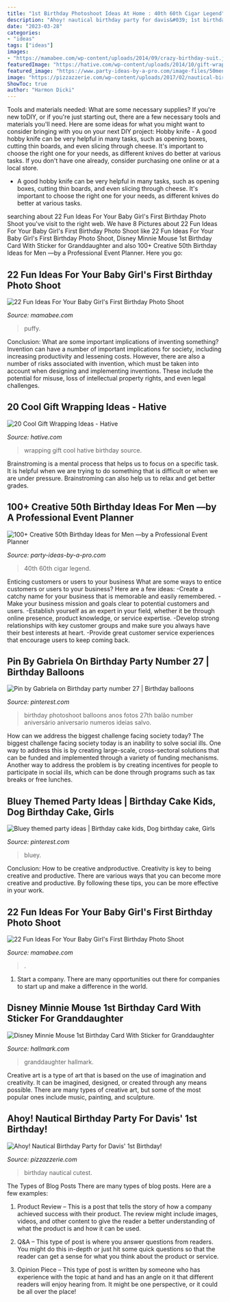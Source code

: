 ```yaml
---
title: "1st Birthday Photoshoot Ideas At Home : 40th 60th Cigar Legend"
description: "Ahoy! nautical birthday party for davis&#039; 1st birthday!"
date: "2023-03-28"
categories:
- "ideas"
tags: ["ideas"]
images:
- "https://mamabee.com/wp-content/uploads/2014/09/crazy-birthday-suit.jpg"
featuredImage: "https://hative.com/wp-content/uploads/2014/10/gift-wrapping-ideas/3-cool-gift-wrapping-ideas.jpg"
featured_image: "https://www.party-ideas-by-a-pro.com/image-files/50men10d2.jpg"
image: "https://pizzazzerie.com/wp-content/uploads/2017/02/nautical-birthday-party-details-2.png"
ShowToc: true
author: "Harmon Dicki"
---
```



Tools and materials needed: What are some necessary supplies?
If you're new toDIY, or if you're just starting out, there are a few necessary tools and materials you'll need. Here are some ideas for what you might want to consider bringing with you on your next DIY project:
Hobby knife - A good hobby knife can be very helpful in many tasks, such as opening boxes, cutting thin boards, and even slicing through cheese. It's important to choose the right one for your needs, as different knives do better at various tasks. If you don't have one already, consider purchasing one online or at a local store.

- A good hobby knife can be very helpful in many tasks, such as opening boxes, cutting thin boards, and even slicing through cheese. It's important to choose the right one for your needs, as different knives do better at various tasks.

	

		
searching about 22 Fun Ideas For Your Baby Girl&#039;s First Birthday Photo Shoot you've visit to the right web. We have 8 Pictures about 22 Fun Ideas For Your Baby Girl&#039;s First Birthday Photo Shoot like 22 Fun Ideas For Your Baby Girl&#039;s First Birthday Photo Shoot, Disney Minnie Mouse 1st Birthday Card With Sticker for Granddaughter and also 100+ Creative 50th Birthday Ideas for Men —by a Professional Event Planner. Here you go:
		
    
## 22 Fun Ideas For Your Baby Girl&#039;s First Birthday Photo Shoot

<img loading=lazy src="https://mamabee.com/wp-content/uploads/2014/09/big-number-for-a-big-girl.jpg" onerror="this.onerror=null;this.src='https://tse4.mm.bing.net/th?id=OIP.Oe6LhJlPcqSa2mMVG7NvVwHaLH&amp;pid=15.1';" alt="22 Fun Ideas For Your Baby Girl&#039;s First Birthday Photo Shoot">

_Source: mamabee.com_

>puffy. 

	

Conclusion: What are some important implications of inventing something?
Invention can have a number of important implications for society, including increasing productivity and lessening costs. However, there are also a number of risks associated with invention, which must be taken into account when designing and implementing inventions. These include the potential for misuse, loss of intellectual property rights, and even legal challenges.

    
## 20 Cool Gift Wrapping Ideas - Hative

<img loading=lazy src="https://hative.com/wp-content/uploads/2014/10/gift-wrapping-ideas/3-cool-gift-wrapping-ideas.jpg" onerror="this.onerror=null;this.src='https://tse2.mm.bing.net/th?id=OIP.IumchR58nq-vAcfGyDOSDAHaJ4&amp;pid=15.1';" alt="20 Cool Gift Wrapping Ideas - Hative">

_Source: hative.com_

>wrapping gift cool hative birthday source. 

	

Brainstroming is a mental process that helps us to focus on a specific task. It is helpful when we are trying to do something that is difficult or when we are under pressure. Brainstroming can also help us to relax and get better grades.

    
## 100+ Creative 50th Birthday Ideas For Men —by A Professional Event Planner

<img loading=lazy src="https://www.party-ideas-by-a-pro.com/image-files/50men10d2.jpg" onerror="this.onerror=null;this.src='https://tse3.mm.bing.net/th?id=OIP.PtaEJ5o1zpLHd-qwH8WNtQHaE7&amp;pid=15.1';" alt="100+ Creative 50th Birthday Ideas for Men —by a Professional Event Planner">

_Source: party-ideas-by-a-pro.com_

>40th 60th cigar legend. 

	

Enticing customers or users to your business
What are some ways to entice customers or users to your business? Here are a few ideas: 
-Create a catchy name for your business that is memorable and easily remembered.
-Make your business mission and goals clear to potential customers and users. 
-Establish yourself as an expert in your field, whether it be through online presence, product knowledge, or service expertise. 
-Develop strong relationships with key customer groups and make sure you always have their best interests at heart. 
-Provide great customer service experiences that encourage users to keep coming back.

    
## Pin By Gabriela On Birthday Party Number 27 | Birthday Balloons

<img loading=lazy src="https://i.pinimg.com/736x/76/93/44/7693441b891da028eb738e19c76a7fc2.jpg" onerror="this.onerror=null;this.src='https://tse1.mm.bing.net/th?id=OIP.Qcgm-1QK1WioMcXaqDuhiwHaLG&amp;pid=15.1';" alt="Pin by Gabriela on Birthday party number 27 | Birthday balloons">

_Source: pinterest.com_

>birthday photoshoot balloons anos fotos 27th balão number aniversário aniversario numeros ideias salvo. 

	

How can we address the biggest challenge facing society today?
The biggest challenge facing society today is an inability to solve social ills. One way to address this is by creating large-scale, cross-sectoral solutions that can be funded and implemented through a variety of funding mechanisms. Another way to address the problem is by creating incentives for people to participate in social ills, which can be done through programs such as tax breaks or free lunches.

    
## Bluey Themed Party Ideas | Birthday Cake Kids, Dog Birthday Cake, Girls

<img loading=lazy src="https://i.pinimg.com/736x/75/60/12/7560126a01e5345ca95901763c5a588f.jpg" onerror="this.onerror=null;this.src='https://tse4.mm.bing.net/th?id=OIP.I8jlefR4V1MmXbgGY0sLCwHaJ3&amp;pid=15.1';" alt="Bluey themed party ideas | Birthday cake kids, Dog birthday cake, Girls">

_Source: pinterest.com_

>bluey. 

	

Conclusion: How to be creative andproductive.
Creativity is key to being creative and productive. There are various ways that you can become more creative and productive. By following these tips, you can be more effective in your work.

    
## 22 Fun Ideas For Your Baby Girl&#039;s First Birthday Photo Shoot

<img loading=lazy src="https://mamabee.com/wp-content/uploads/2014/09/crazy-birthday-suit.jpg" onerror="this.onerror=null;this.src='https://tse3.mm.bing.net/th?id=OIP.72btVGeoJ81bfSyGu6R_hwHaLG&amp;pid=15.1';" alt="22 Fun Ideas For Your Baby Girl&#039;s First Birthday Photo Shoot">

_Source: mamabee.com_

>. 

	

1. Start a company. There are many opportunities out there for companies to start up and make a difference in the world. 

    
## Disney Minnie Mouse 1st Birthday Card With Sticker For Granddaughter

<img loading=lazy src="https://www.hallmark.com/dw/image/v2/AALB_PRD/on/demandware.static/-/Sites-hallmark-master/default/dw90bc9fc1/images/finished-goods/Minnie-Mouse-1st-Birthday-Card-for-Granddaughter_399HKB4859_05.jpg?sw=1200&amp;sh=1200&amp;sm=fit" onerror="this.onerror=null;this.src='https://tse3.mm.bing.net/th?id=OIP.4AAAhOlFVSJCn8eDlvklNQHaHa&amp;pid=15.1';" alt="Disney Minnie Mouse 1st Birthday Card With Sticker for Granddaughter">

_Source: hallmark.com_

>granddaughter hallmark. 

	

Creative art is a type of art that is based on the use of imagination and creativity. It can be imagined, designed, or created through any means possible. There are many types of creative art, but some of the most popular ones include music, painting, and sculpture.

    
## Ahoy! Nautical Birthday Party For Davis&#039; 1st Birthday!

<img loading=lazy src="https://pizzazzerie.com/wp-content/uploads/2017/02/nautical-birthday-party-details-2.png" onerror="this.onerror=null;this.src='https://tse4.mm.bing.net/th?id=OIP.PpC1Va0YtqCVjo99rXkrEQHaNX&amp;pid=15.1';" alt="Ahoy! Nautical Birthday Party for Davis&#039; 1st Birthday!">

_Source: pizzazzerie.com_

>birthday nautical cutest. 

	

The Types of Blog Posts
There are many types of blog posts. Here are a few examples:
1. Product Review – This is a post that tells the story of how a company achieved success with their product. The review might include images, videos, and other content to give the reader a better understanding of what the product is and how it can be used.

2. Q&A – This type of post is where you answer questions from readers. You might do this in-depth or just hit some quick questions so that the reader can get a sense for what you think about the product or service.

3. Opinion Piece – This type of post is written by someone who has experience with the topic at hand and has an angle on it that different readers will enjoy hearing from. It might be one perspective, or it could be all over the place!


